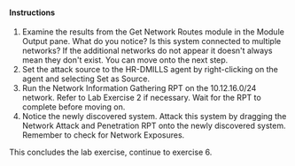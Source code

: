 #### Instructions

1. Examine the results from the Get Network Routes module in the Module Output pane. What do you notice? Is this system connected to multiple networks? If the additional networks do not appear it doesn't always mean they don't exist. You can move onto the next step.  
2. Set the attack source to the HR-DMILLS agent by right-clicking on the agent and selecting Set as Source.
3. Run the Network Information Gathering RPT on the 10.12.16.0/24 network. Refer to Lab Exercise 2 if necessary. Wait for the RPT to complete before moving on.
4. Notice the newly discovered system. Attack this system by dragging the Network Attack and Penetration RPT onto the newly discovered system. Remember to check for Network Exposures.

This concludes the lab exercise, continue to exercise 6.
